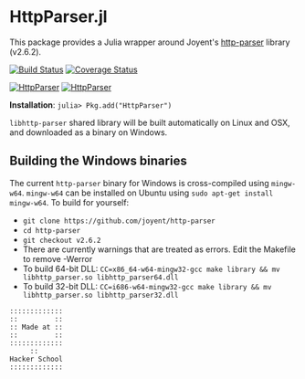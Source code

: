 # HttpParser.jl

This package provides a Julia wrapper around Joyent's [http-parser](https://github.com/joyent/http-parser) library (v2.6.2).

[![Build Status](https://travis-ci.org/JuliaWeb/HttpParser.jl.svg?branch=master)](https://travis-ci.org/JuliaWeb/HttpParser.jl)
[![Coverage Status](https://coveralls.io/repos/JuliaWeb/HttpParser.jl/badge.svg?branch=master)](https://coveralls.io/r/JuliaWeb/HttpParser.jl?branch=master)

[![HttpParser](http://pkg.julialang.org/badges/HttpParser_0.3.svg)](http://pkg.julialang.org/?pkg=HttpParser&ver=0.3)
[![HttpParser](http://pkg.julialang.org/badges/HttpParser_0.4.svg)](http://pkg.julialang.org/?pkg=HttpParser&ver=0.4)

**Installation**: `julia> Pkg.add("HttpParser")`

`libhttp-parser` shared library will be built automatically on Linux and OSX, and downloaded as a binary on Windows.

## Building the Windows binaries

The current `http-parser` binary for Windows is cross-compiled using `mingw-w64`.
`mingw-w64` can be installed on Ubuntu using `sudo apt-get install mingw-w64`.
To build for yourself:
 * `git clone https://github.com/joyent/http-parser`
 * `cd http-parser`
 * `git checkout v2.6.2`
 * There are currently warnings that are treated as errors. Edit the Makefile to remove -Werror
 * To build 64-bit DLL: `CC=x86_64-w64-mingw32-gcc make library && mv libhttp_parser.so libhttp_parser64.dll`
 * To build 32-bit DLL: `CC=i686-w64-mingw32-gcc make library && mv libhttp_parser.so libhttp_parser32.dll`

~~~~
:::::::::::::
::         ::
:: Made at ::
::         ::
:::::::::::::
     ::
Hacker School
:::::::::::::
~~~~
